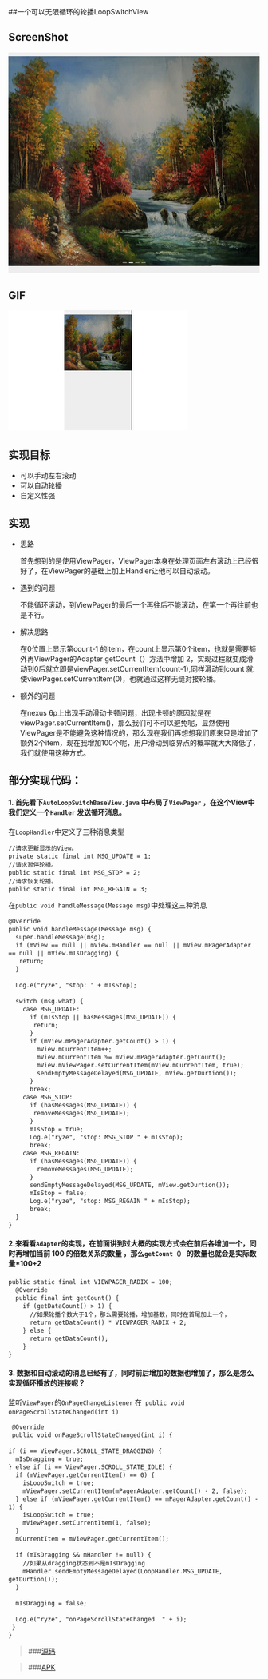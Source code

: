 ##一个可以无限循环的轮播LoopSwitchView

## ScreenShot
![image](https://raw.githubusercontent.com/goodbranch/AndroidNote/master/note/LoopSwitch/Screenshot_2016-07-17-11-18-21.png)

## GIF

![image](https://raw.githubusercontent.com/goodbranch/AndroidNote/master/note/LoopSwitch/loopswitch.gif)
    
## 实现目标
* 可以手动左右滚动
* 可以自动轮播
* 自定义性强

## 实现

* 思路

    首先想到的是使用ViewPager，ViewPager本身在处理页面左右滚动上已经很好了，在ViewPager的基础上加上Handler让他可以自动滚动。

* 遇到的问题

    不能循环滚动，到ViewPager的最后一个再往后不能滚动，在第一个再往前也是不行。

* 解决思路

    在0位置上显示第count-1 的item，在count上显示第0个item，也就是需要额外再ViewPager的Adapter getCount（）方法中增加 2，实现过程就变成滑动到0后就立即是viewPager.setCurrentItem(count-1),同样滑动到count 就使viewPager.setCurrentItem(0)，也就通过这样无缝对接轮播。

* 额外的问题

    在nexus 6p上出现手动滑动卡顿问题，出现卡顿的原因就是在viewPager.setCurrentItem()，那么我们可不可以避免呢，显然使用ViewPager是不能避免这种情况的，那么现在我们再想想我们原来只是增加了额外2个item，现在我增加100个呢，用户滑动到临界点的概率就大大降低了，我们就使用这种方式。


## 部分实现代码：

#### 1. 首先看下`AutoLoopSwitchBaseView.java` 中布局了`ViewPager` ，在这个View中我们定义一个`Handler` 发送循环消息。
在`LoopHandler`中定义了三种消息类型

    //请求更新显示的View。
    private static final int MSG_UPDATE = 1;
    //请求暂停轮播。
    public static final int MSG_STOP = 2;
    //请求恢复轮播。
    public static final int MSG_REGAIN = 3;

在`public void handleMessage(Message msg)`中处理这三种消息

    @Override
    public void handleMessage(Message msg) {
      super.handleMessage(msg);
      if (mView == null || mView.mHandler == null || mView.mPagerAdapter == null || mView.mIsDragging) {
       return;
      }

      Log.e("ryze", "stop: " + mIsStop);

      switch (msg.what) {
        case MSG_UPDATE:
          if (mIsStop || hasMessages(MSG_UPDATE)) {
           return;
          }
          if (mView.mPagerAdapter.getCount() > 1) {
            mView.mCurrentItem++;
            mView.mCurrentItem %= mView.mPagerAdapter.getCount();
            mView.mViewPager.setCurrentItem(mView.mCurrentItem, true);
            sendEmptyMessageDelayed(MSG_UPDATE, mView.getDurtion());
          }
          break;
        case MSG_STOP:
          if (hasMessages(MSG_UPDATE)) {
           removeMessages(MSG_UPDATE);
          }
          mIsStop = true;
          Log.e("ryze", "stop: MSG_STOP " + mIsStop);
          break;
        case MSG_REGAIN:
          if (hasMessages(MSG_UPDATE)) {
            removeMessages(MSG_UPDATE);
          }
          sendEmptyMessageDelayed(MSG_UPDATE, mView.getDurtion());
          mIsStop = false;
          Log.e("ryze", "stop: MSG_REGAIN " + mIsStop);
          break;
      } 
    }
        
      
#### 2.来看看`Adapter`的实现，在前面讲到过大概的实现方式会在前后各增加一个，同时再增加当前 100 的倍数关系的数量 ，那么`getCount（）` 的数量也就会是实际数量*100+2
 
    public static final int VIEWPAGER_RADIX = 100;
      @Override
      public final int getCount() {
        if (getDataCount() > 1) {
          //如果轮播个数大于1个，那么需要轮播，增加基数，同时在首尾加上一个，
          return getDataCount() * VIEWPAGER_RADIX + 2;
        } else {
          return getDataCount();
        }
    }

 
#### 3. 数据和自动滚动的消息已经有了，同时前后增加的数据也增加了，那么是怎么实现循环播放的连接呢？
监听`ViewPager`的`OnPageChangeListener` 在` public void onPageScrollStateChanged(int i)` 


	 @Override
	 public void onPageScrollStateChanged(int i) {

    if (i == ViewPager.SCROLL_STATE_DRAGGING) {
      mIsDragging = true;
    } else if (i == ViewPager.SCROLL_STATE_IDLE) {
      if (mViewPager.getCurrentItem() == 0) {
        isLoopSwitch = true;
        mViewPager.setCurrentItem(mPagerAdapter.getCount() - 2, false);
      } else if (mViewPager.getCurrentItem() == mPagerAdapter.getCount() - 1) {
        isLoopSwitch = true;
        mViewPager.setCurrentItem(1, false);
      }
      mCurrentItem = mViewPager.getCurrentItem();

      if (mIsDragging && mHandler != null) {
        //如果从dragging状态到不是mIsDragging
        mHandler.sendEmptyMessageDelayed(LoopHandler.MSG_UPDATE, getDurtion());
      }

      mIsDragging = false;

      Log.e("ryze", "onPageScrollStateChanged  " + i);
     }
    }
    
 
 
>###[源码](https://github.com/goodbranch/LoopSwitch)

>###[APK](https://raw.githubusercontent.com/goodbranch/AndroidNote/master/note/Apk/LoopSwitch.apk)
